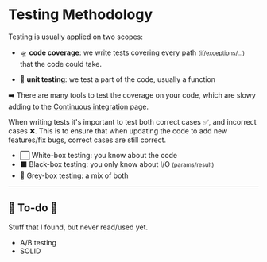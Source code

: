 # Testing Methodology

<div class="row row-cols-md-2"><div>

Testing is usually applied on two scopes: 

* 🛸 **code coverage**: we write tests covering every path <small>(if/exceptions/...)</small> that the code could take.

* 🔎 **unit testing**: we test a part of the code, usually a function

➡️ There are many tools to test the coverage on your code, which are slowy adding to the [Continuous integration](/tools-and-frameworks/git/ci/index.md) page.
</div><div>

When writing tests it's important to test both correct cases ✅, and incorrect cases ❌. This is to ensure that when updating the code to add new features/fix bugs, correct cases are still correct.

* ⬜ White-box testing: you know about the code
* ⬛ Black-box testing: you only know about I/O <small>(params/result)</small>
* 🏴 Grey-box testing: a mix of both
</div></div>

<hr class="sep-both">

## 👻 To-do 👻

Stuff that I found, but never read/used yet.

<div class="row row-cols-md-2"><div>

* A/B testing
* SOLID
</div><div>


</div></div>